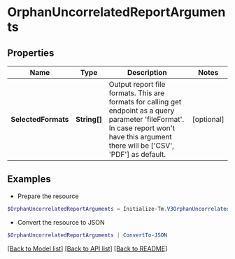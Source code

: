 # OrphanUncorrelatedReportArguments
## Properties

Name | Type | Description | Notes
------------ | ------------- | ------------- | -------------
**SelectedFormats** | **String[]** | Output report file formats. This are formats for calling get endpoint as a query parameter &#39;fileFormat&#39;.  In case report won&#39;t have this argument there will be [&#39;CSV&#39;, &#39;PDF&#39;] as default. | [optional] 

## Examples

- Prepare the resource
```powershell
$OrphanUncorrelatedReportArguments = Initialize-Tm.V3OrphanUncorrelatedReportArguments  -SelectedFormats [CSV]
```

- Convert the resource to JSON
```powershell
$OrphanUncorrelatedReportArguments | ConvertTo-JSON
```

[[Back to Model list]](../README.md#documentation-for-models) [[Back to API list]](../README.md#documentation-for-api-endpoints) [[Back to README]](../README.md)

